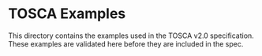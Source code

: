 # TOSCA Examples
This directory contains the examples used in the TOSCA v2.0
specification. These examples are validated here before they are
included in the spec.